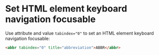 # Set HTML element keyboard navigation focusable

Use attribute and value `tabindex="0"` to set an HTML element keyboard navigation focusable:

```html
<abbr tabindex="0" title="abbreviation">ABBR</abbr>
```
